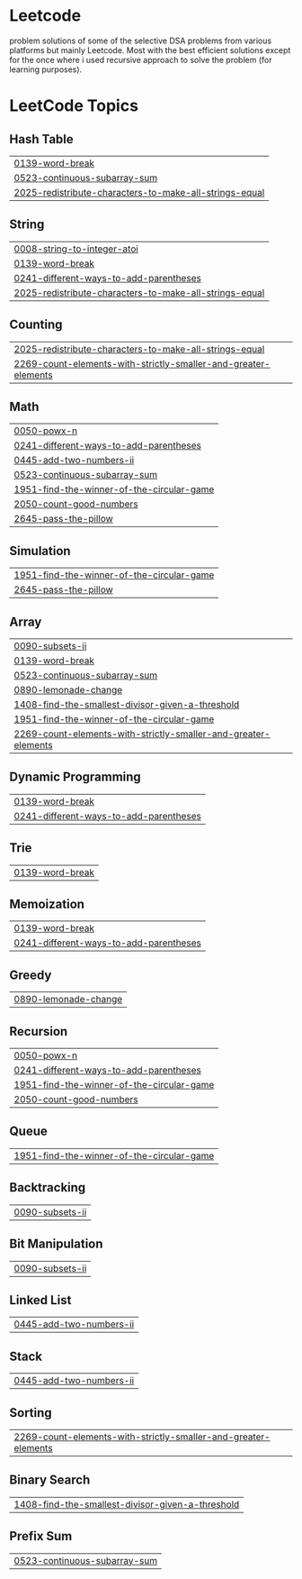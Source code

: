 # Leetcode
problem solutions of some of the selective DSA problems from various platforms but mainly Leetcode.
Most with the best efficient solutions except for the once where i used recursive approach to solve the problem (for learning purposes).

<!---LeetCode Topics Start-->
# LeetCode Topics
## Hash Table
|  |
| ------- |
| [0139-word-break](https://github.com/shark-lamp/Leetcode/tree/master/0139-word-break) |
| [0523-continuous-subarray-sum](https://github.com/shark-lamp/Leetcode/tree/master/0523-continuous-subarray-sum) |
| [2025-redistribute-characters-to-make-all-strings-equal](https://github.com/shark-lamp/Leetcode/tree/master/2025-redistribute-characters-to-make-all-strings-equal) |
## String
|  |
| ------- |
| [0008-string-to-integer-atoi](https://github.com/shark-lamp/Leetcode/tree/master/0008-string-to-integer-atoi) |
| [0139-word-break](https://github.com/shark-lamp/Leetcode/tree/master/0139-word-break) |
| [0241-different-ways-to-add-parentheses](https://github.com/shark-lamp/Leetcode/tree/master/0241-different-ways-to-add-parentheses) |
| [2025-redistribute-characters-to-make-all-strings-equal](https://github.com/shark-lamp/Leetcode/tree/master/2025-redistribute-characters-to-make-all-strings-equal) |
## Counting
|  |
| ------- |
| [2025-redistribute-characters-to-make-all-strings-equal](https://github.com/shark-lamp/Leetcode/tree/master/2025-redistribute-characters-to-make-all-strings-equal) |
| [2269-count-elements-with-strictly-smaller-and-greater-elements](https://github.com/shark-lamp/Leetcode/tree/master/2269-count-elements-with-strictly-smaller-and-greater-elements) |
## Math
|  |
| ------- |
| [0050-powx-n](https://github.com/shark-lamp/Leetcode/tree/master/0050-powx-n) |
| [0241-different-ways-to-add-parentheses](https://github.com/shark-lamp/Leetcode/tree/master/0241-different-ways-to-add-parentheses) |
| [0445-add-two-numbers-ii](https://github.com/shark-lamp/Leetcode/tree/master/0445-add-two-numbers-ii) |
| [0523-continuous-subarray-sum](https://github.com/shark-lamp/Leetcode/tree/master/0523-continuous-subarray-sum) |
| [1951-find-the-winner-of-the-circular-game](https://github.com/shark-lamp/Leetcode/tree/master/1951-find-the-winner-of-the-circular-game) |
| [2050-count-good-numbers](https://github.com/shark-lamp/Leetcode/tree/master/2050-count-good-numbers) |
| [2645-pass-the-pillow](https://github.com/shark-lamp/Leetcode/tree/master/2645-pass-the-pillow) |
## Simulation
|  |
| ------- |
| [1951-find-the-winner-of-the-circular-game](https://github.com/shark-lamp/Leetcode/tree/master/1951-find-the-winner-of-the-circular-game) |
| [2645-pass-the-pillow](https://github.com/shark-lamp/Leetcode/tree/master/2645-pass-the-pillow) |
## Array
|  |
| ------- |
| [0090-subsets-ii](https://github.com/shark-lamp/Leetcode/tree/master/0090-subsets-ii) |
| [0139-word-break](https://github.com/shark-lamp/Leetcode/tree/master/0139-word-break) |
| [0523-continuous-subarray-sum](https://github.com/shark-lamp/Leetcode/tree/master/0523-continuous-subarray-sum) |
| [0890-lemonade-change](https://github.com/shark-lamp/Leetcode/tree/master/0890-lemonade-change) |
| [1408-find-the-smallest-divisor-given-a-threshold](https://github.com/shark-lamp/Leetcode/tree/master/1408-find-the-smallest-divisor-given-a-threshold) |
| [1951-find-the-winner-of-the-circular-game](https://github.com/shark-lamp/Leetcode/tree/master/1951-find-the-winner-of-the-circular-game) |
| [2269-count-elements-with-strictly-smaller-and-greater-elements](https://github.com/shark-lamp/Leetcode/tree/master/2269-count-elements-with-strictly-smaller-and-greater-elements) |
## Dynamic Programming
|  |
| ------- |
| [0139-word-break](https://github.com/shark-lamp/Leetcode/tree/master/0139-word-break) |
| [0241-different-ways-to-add-parentheses](https://github.com/shark-lamp/Leetcode/tree/master/0241-different-ways-to-add-parentheses) |
## Trie
|  |
| ------- |
| [0139-word-break](https://github.com/shark-lamp/Leetcode/tree/master/0139-word-break) |
## Memoization
|  |
| ------- |
| [0139-word-break](https://github.com/shark-lamp/Leetcode/tree/master/0139-word-break) |
| [0241-different-ways-to-add-parentheses](https://github.com/shark-lamp/Leetcode/tree/master/0241-different-ways-to-add-parentheses) |
## Greedy
|  |
| ------- |
| [0890-lemonade-change](https://github.com/shark-lamp/Leetcode/tree/master/0890-lemonade-change) |
## Recursion
|  |
| ------- |
| [0050-powx-n](https://github.com/shark-lamp/Leetcode/tree/master/0050-powx-n) |
| [0241-different-ways-to-add-parentheses](https://github.com/shark-lamp/Leetcode/tree/master/0241-different-ways-to-add-parentheses) |
| [1951-find-the-winner-of-the-circular-game](https://github.com/shark-lamp/Leetcode/tree/master/1951-find-the-winner-of-the-circular-game) |
| [2050-count-good-numbers](https://github.com/shark-lamp/Leetcode/tree/master/2050-count-good-numbers) |
## Queue
|  |
| ------- |
| [1951-find-the-winner-of-the-circular-game](https://github.com/shark-lamp/Leetcode/tree/master/1951-find-the-winner-of-the-circular-game) |
## Backtracking
|  |
| ------- |
| [0090-subsets-ii](https://github.com/shark-lamp/Leetcode/tree/master/0090-subsets-ii) |
## Bit Manipulation
|  |
| ------- |
| [0090-subsets-ii](https://github.com/shark-lamp/Leetcode/tree/master/0090-subsets-ii) |
## Linked List
|  |
| ------- |
| [0445-add-two-numbers-ii](https://github.com/shark-lamp/Leetcode/tree/master/0445-add-two-numbers-ii) |
## Stack
|  |
| ------- |
| [0445-add-two-numbers-ii](https://github.com/shark-lamp/Leetcode/tree/master/0445-add-two-numbers-ii) |
## Sorting
|  |
| ------- |
| [2269-count-elements-with-strictly-smaller-and-greater-elements](https://github.com/shark-lamp/Leetcode/tree/master/2269-count-elements-with-strictly-smaller-and-greater-elements) |
## Binary Search
|  |
| ------- |
| [1408-find-the-smallest-divisor-given-a-threshold](https://github.com/shark-lamp/Leetcode/tree/master/1408-find-the-smallest-divisor-given-a-threshold) |
## Prefix Sum
|  |
| ------- |
| [0523-continuous-subarray-sum](https://github.com/shark-lamp/Leetcode/tree/master/0523-continuous-subarray-sum) |
<!---LeetCode Topics End-->